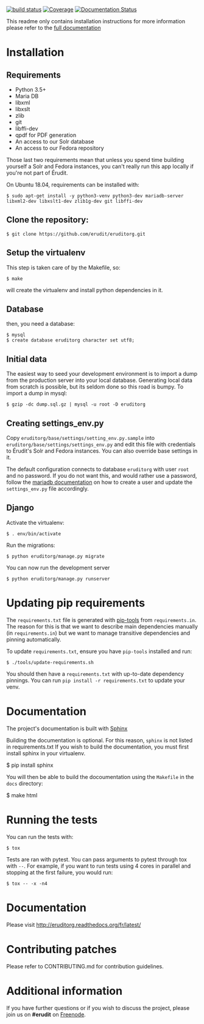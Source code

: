 [![build status](https://gitlab.erudit.org/erudit/portail/eruditorg/badges/master/build.svg)](https://gitlab.erudit.org/erudit/portail/eruditorg/commits/master)
[![Coverage](https://codecov.io/github/erudit/eruditorg/coverage.svg?branch=master)](https://codecov.io/github/erudit/eruditorg?branch=master)
[![Documentation Status](https://readthedocs.org/projects/eruditorg/badge/?version=latest)](http://eruditorg.readthedocs.org/fr/latest/?badge=latest)

This readme only contains installation instructions for more information please refer to the [full documentation](https://eruditorg.readthedocs.org)

# Installation

## Requirements

* Python 3.5+
* Maria DB
* libxml
* libxslt
* zlib
* git
* libffi-dev
* qpdf for PDF generation
* An access to our Solr database
* An access to our Fedora repository

Those last two requirements mean that unless you spend time building yourself a Solr and Fedora
instances, you can't really run this app locally if you're not part of Érudit.

On Ubuntu 18.04, requirements can be installed with:

    $ sudo apt-get install -y python3-venv python3-dev mariadb-server libxml2-dev libxslt1-dev zlib1g-dev git libffi-dev

## Clone the repository:

  ```
  $ git clone https://github.com/erudit/eruditorg.git
  ```

## Setup the virtualenv

This step is taken care of by the Makefile, so:

    $ make

will create the virtualenv and install python dependencies in it.

## Database

then, you need a database:

    $ mysql
    $ create database eruditorg character set utf8;

## Initial data

The easiest way to seed your development environment is to import a dump from the production server
into your local database. Generating local data from scratch is possible, but its seldom done so
this road is bumpy. To import a dump in mysql:

    $ gzip -dc dump.sql.gz | mysql -u root -D eruditorg

## Creating settings_env.py

Copy `eruditorg/base/settings/setting_env.py.sample` into `eruditorg/base/settings/settings_env.py`
and edit this file with credentials to Érudit's Solr and Fedora instances. You can also override
base settings in it.

The default configuration connects to database `eruditorg` with user `root` and no password.
If you do not want this, and would rather use a password, follow the
[mariadb documentation](https://mariadb.com/kb/en/mariadb/set-password/) on how to create a user
and update the `settings_env.py` file accordingly.

## Django

Activate the virtualenv:

    $ . env/bin/activate

Run the migrations:

    $ python eruditorg/manage.py migrate

You can now run the development server

    $ python eruditorg/manage.py runserver

# Updating pip requirements

The `requirements.txt` file is generated with [pip-tools][pip-tools] from `requirements.in`. The
reason for this is that we want to describe main dependencies manually (in `requirements.in`) but
we want to manage transitive dependencies and pinning automatically.

To update `requirements.txt`, ensure you have `pip-tools` installed and run:

    $ ./tools/update-requirements.sh

You should then have a `requirements.txt` with up-to-date dependency pinnings. You can run `pip
install -r requirements.txt` to update your venv.

# Documentation

The project's documentation is built with [Sphinx](http://www.sphinx-doc.org/)

Building the documentation is optional. For this reason, `sphinx` is not listed in requirements.txt
If you wish to build the documentation, you must first install sphinx in your virtualenv.

  $ pip install sphinx

You will then be able to build the docoumentation using the `Makefile` in the `docs` directory:

  $ make html

# Running the tests

You can run the tests with:

    $ tox

Tests are ran with pytest. You can pass arguments to pytest through tox with `--`. For example, if
you want to run tests using 4 cores in parallel and stopping at the first failure, you would run:

    $ tox -- -x -n4

# Documentation

Please visit http://eruditorg.readthedocs.org/fr/latest/

# Contributing patches

Please refer to CONTRIBUTING.md for contribution guidelines.

# Additional information

If you have further questions or if you wish to discuss the project, please join us on **#erudit** on [Freenode](http://www.freenode.org/).

[pip-tools]: https://github.com/jazzband/pip-tools
